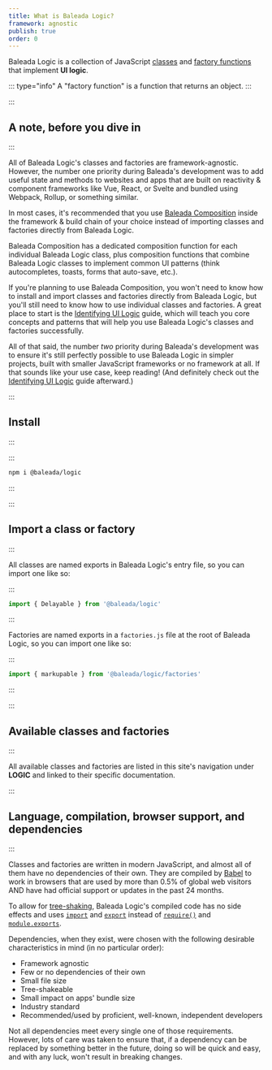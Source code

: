 ```yaml
---
title: What is Baleada Logic?
framework: agnostic
publish: true
order: 0
---
```


Baleada Logic is a collection of JavaScript [classes](https://developer.mozilla.org/en-US/docs/Web/JavaScript/Reference/Classes) and [factory functions](https://www.youtube.com/watch?v=ImwrezYhw4w) that implement **UI logic**.

::: type="info"
A "factory function" is a function that returns an object.
:::


:::
## A note, before you dive in
:::

All of Baleada Logic's classes and factories are framework-agnostic. However, the number one priority during Baleada's development was to add useful state and methods to websites and apps that are built on reactivity & component frameworks like Vue, React, or Svelte and bundled using Webpack, Rollup, or something similar.

In most cases, it's recommended that you use [Baleada Composition](/docs/composition) inside the framework & build chain of your choice instead of importing classes and factories directly from Baleada Logic.

Baleada Composition has a dedicated composition function for each individual Baleada Logic class, plus composition functions that combine Baleada Logic classes to implement common UI patterns (think autocompletes, toasts, forms that auto-save, etc.).

If you're planning to use Baleada Composition, you won't need to know how to install and import classes and factories directly from Baleada Logic, but you'll still need to know how to use individual classes and factories. A great place to start is the [Identifying UI Logic](/docs/logic/identifying-ui-logic) guide, which will teach you core concepts and patterns that will help you use Baleada Logic's classes and factories successfully.

All of that said, the number _two_ priority during Baleada's development was to ensure it's still perfectly possible to use Baleada Logic in simpler projects, built with smaller JavaScript frameworks or no framework at all. If that sounds like your use case, keep reading! (And definitely check out the [Identifying UI Logic](/docs/logic/identifying-ui-logic) guide afterward.)


:::
## Install
:::

:::
```bash
npm i @baleada/logic
```
:::


:::
## Import a class or factory
:::

All classes are named exports in Baleada Logic's entry file, so you can import one like so:


:::
```js
import { Delayable } from '@baleada/logic'
```
:::

Factories are named exports in a `factories.js` file at the root of Baleada Logic, so you can import one like so:

:::
```js
import { markupable } from '@baleada/logic/factories'
```
:::


:::
## Available classes and factories
:::

All available classes and factories are listed in this site's navigation under **LOGIC** and linked to their specific documentation.


:::
## Language, compilation, browser support, and dependencies
:::

Classes and factories are written in modern JavaScript, and almost all of them have no dependencies of their own. They are compiled by [Babel](https://babeljs.io) to work in browsers that are used by more than 0.5% of global web visitors AND have had official support or updates in the past 24 months.

To allow for [tree-shaking](https://webpack.js.org/guides/tree-shaking/), Baleada Logic's compiled code has no side effects and uses [`import`](https://developer.mozilla.org/en-US/docs/Web/JavaScript/Reference/Statements/import) and [`export`](https://developer.mozilla.org/en-US/docs/Web/JavaScript/Reference/Statements/export) instead of [`require()`](https://nodejs.org/api/modules.html#modules_require_id) and [`module.exports`](https://nodejs.org/api/modules.html#modules_module_exports).

Dependencies, when they exist, were chosen with the following desirable characteristics in mind (in no particular order):
- Framework agnostic
- Few or no dependencies of their own
- Small file size
- Tree-shakeable
- Small impact on apps' bundle size
- Industry standard
- Recommended/used by proficient, well-known, independent developers

Not all dependencies meet every single one of those requirements. However, lots of care was taken to ensure that, if a dependency can be replaced by something better in the future, doing so will be quick and easy, and with any luck, won't result in breaking changes.

